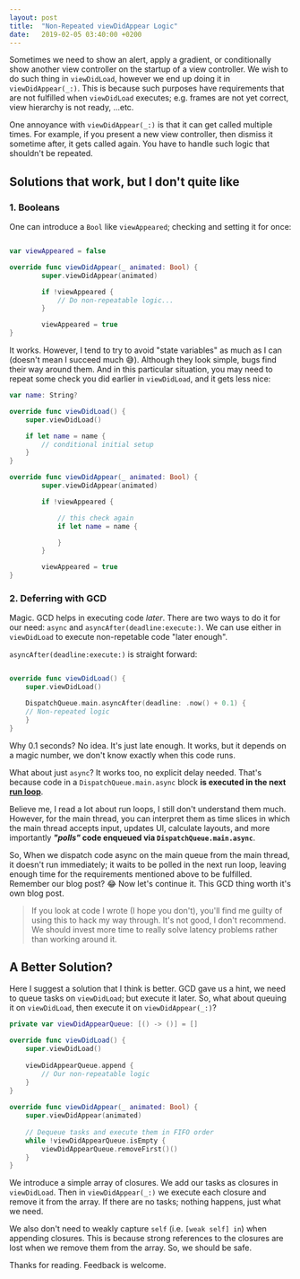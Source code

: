 ```yaml
---
layout: post
title:  "Non-Repeated viewDidAppear Logic"
date:   2019-02-05 03:40:00 +0200
---
```


Sometimes we need to show an alert, apply a gradient, or conditionally show another view controller on the startup of a view controller. We wish to do such thing in `viewDidLoad`, however we end up doing it in `viewDidAppear(_:)`. This is because such purposes have requirements that are not fulfilled when `viewDidLoad` executes; e.g. frames are not yet correct, view hierarchy is not ready, ...etc. 

One annoyance with `viewDidAppear(_:)` is that it can get called multiple times. For example, if you present a new view controller, then dismiss it sometime after, it gets called again. You have to handle such logic that shouldn't be repeated.

## Solutions that work, but I don't quite like

### 1. Booleans

One can introduce a `Bool` like `viewAppeared`; checking and setting it for once:

```swift

var viewAppeared = false

override func viewDidAppear(_ animated: Bool) {
        super.viewDidAppear(animated)

        if !viewAppeared {
            // Do non-repeatable logic...
        }

        viewAppeared = true
}
```

It works. However, I tend to try to avoid "state variables" as much as I can (doesn't mean I succeed much 😅). Although they look simple, bugs find their way around them. And in this particular situation, you may need to repeat some check you did earlier in `viewDidLoad`, and it gets less nice:

```swift
var name: String?

override func viewDidLoad() {
    super.viewDidLoad()

    if let name = name {
        // conditional initial setup 
    }
}

override func viewDidAppear(_ animated: Bool) {
        super.viewDidAppear(animated)

        if !viewAppeared {

            // this check again
            if let name = name {

            }
        }

        viewAppeared = true
}

```

### 2. Deferring with GCD

Magic. GCD helps in executing code *later*. There are two ways to do it for our need: `async` and `asyncAfter(deadline:execute:)`. We can use either in `viewDidLoad` to execute non-repetable code "later enough".

`asyncAfter(deadline:execute:)` is straight forward:

```swift

override func viewDidLoad() {
    super.viewDidLoad()

    DispatchQueue.main.asyncAfter(deadline: .now() + 0.1) {
    // Non-repeated logic
    }
}
```

Why 0.1 seconds? No idea. It's just late enough. It works, but it depends on a magic number, we don't know exactly when this code runs.

What about just `async`? It works too, no explicit delay needed. That's because code in a `DispatchQueue.main.async` block **is executed in the next [run loop](https://developer.apple.com/library/archive/documentation/Cocoa/Conceptual/Multithreading/RunLoopManagement/RunLoopManagement.html)**.

Believe me, I read a lot about run loops, I still don't understand them much. However, for the main thread, you can interpret them as time slices in which the main thread accepts input, updates UI, calculate layouts, and more importantly ***"polls"* code enqueued via `DispatchQueue.main.async`**.

So, When we dispatch code async on the main queue from the main thread, it doesn't run immediately; it waits to be polled in the next run loop, leaving enough time for the requirements mentioned above to be fulfilled. Remember our blog post? 😂 Now let's continue it. This GCD thing worth it's own blog post.

>If you look at code I wrote (I hope you don't), you'll find me guilty of using this to hack my way through. It's not good, I don't recommend. We should invest more time to really solve latency problems rather than working around it.

## A Better Solution?

Here I suggest a solution that I think is better. GCD gave us a hint, we need to queue tasks on `viewDidLoad`; but execute it later. So, what about queuing it on `viewDidLoad`, then execute it on `viewDidAppear(_:)`?

```swift
private var viewDidAppearQueue: [() -> ()] = []

override func viewDidLoad() {
    super.viewDidLoad()
        
    viewDidAppearQueue.append {
        // Our non-repeatable logic
    }
}
    
override func viewDidAppear(_ animated: Bool) {
    super.viewDidAppear(animated)
        
    // Dequeue tasks and execute them in FIFO order
    while !viewDidAppearQueue.isEmpty {
        viewDidAppearQueue.removeFirst()()
    }
}
```

We introduce a simple array of closures. We add our tasks as closures in `viewDidLoad`. Then in `viewDidAppear(_:)` we execute each closure and remove it from the array. If there are no tasks; nothing happens, just what we need.

We also don't need to weakly capture `self` (i.e. `[weak self] in`) when appending closures. This is because strong references to the closures are lost when we remove them from the array. So, we should be safe. 

Thanks for reading. Feedback is welcome.

